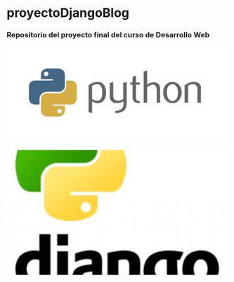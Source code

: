 # proyectoDjangoBlog
### Repositorio del proyecto final del curso de Desarrollo Web

![Icono Python](iconoPython.png)

![Icono Django](django-logo-1280x720.png)
